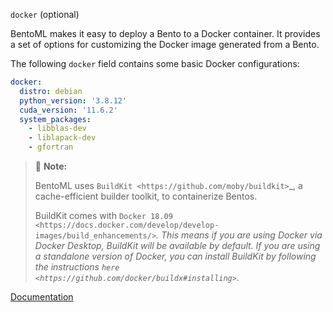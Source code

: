 `docker` (optional)

BentoML makes it easy to deploy a Bento to a Docker container. It provides a set of options for customizing the Docker image generated from a Bento.

The following `docker` field contains some basic Docker configurations:

```yaml
docker:
  distro: debian
  python_version: '3.8.12'
  cuda_version: '11.6.2'
  system_packages:
    - libblas-dev
    - liblapack-dev
    - gfortran
```

> 📌 **Note:**
>
> BentoML uses `BuildKit <https://github.com/moby/buildkit>`\_, a cache-efficient builder toolkit, to containerize Bentos.
>
> BuildKit comes with `Docker 18.09 <https://docs.docker.com/develop/develop-images/build_enhancements/>`_. This means
> if you are using Docker via Docker Desktop, BuildKit will be available by default. If you are using a standalone version of Docker,
> you can install BuildKit by following the instructions `here <https://github.com/docker/buildx#installing>`_.

[Documentation](https://docs.bentoml.org/en/latest/guides/build-options.html#docker)
